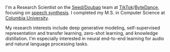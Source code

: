 I'm a Research Scientist on the [Seed/Doubao](https://team.doubao.com/en/) team at [TikTok](https://www.tiktok.com/about?lang=en)/[ByteDance](https://www.bytedance.com/), focusing on [speech synthesis](https://en.wikipedia.org/wiki/Speech_synthesis). I completed my M.S. in Computer Science at [Columbia University](https://www.cs.columbia.edu/).

My research interests include deep generative modeling, self-supervised representation and transfer learning, zero-shot learning, and knowledge distillation. I'm especially interested in neural end-to-end learning for audio and natural language processing tasks.
